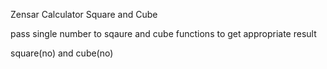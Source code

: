 Zensar Calculator Square and Cube

pass single number to sqaure and cube functions to get appropriate result

square(no) and cube(no)
